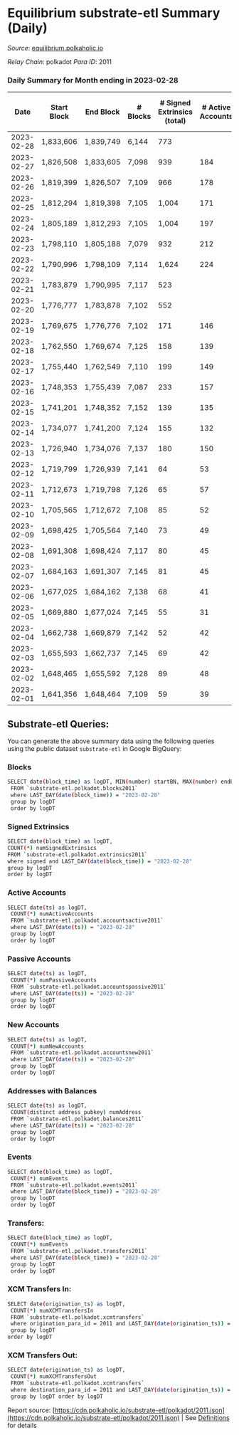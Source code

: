 # Equilibrium substrate-etl Summary (Daily)

_Source_: [equilibrium.polkaholic.io](https://equilibrium.polkaholic.io)

*Relay Chain*: polkadot
*Para ID*: 2011



### Daily Summary for Month ending in 2023-02-28


| Date | Start Block | End Block | # Blocks | # Signed Extrinsics (total) | # Active Accounts | # Passive | # New | # Addresses with Balances | # Events | # Transfers | # XCM Transfers In | # XCM Transfers Out | Issues | 
| ---- | ----------- | --------- | -------- | --------------------------- | ----------------- | --------- | ----- | ------------------------- | -------- | ----------- | ------------------ | ------------------- | ------ |
| 2023-02-28 | 1,833,606 | 1,839,749 | 6,144 | 773 |  |  |  |  | 272,206 |   |   |   |  |
| 2023-02-27 | 1,826,508 | 1,833,605 | 7,098 | 939 | 184 |  | 2 | 9,334 | 314,938 |   | 9 ($693.60) |   |  |
| 2023-02-26 | 1,819,399 | 1,826,507 | 7,109 | 966 | 178 |  | 24 | 9,419 | 315,215 |   | 35 ($2,758.64) |   |  |
| 2023-02-25 | 1,812,294 | 1,819,398 | 7,105 | 1,004 | 171 |  | 8 | 9,395 | 314,661 |   | 13 ($4,452.28) |   |  |
| 2023-02-24 | 1,805,189 | 1,812,293 | 7,105 | 1,004 | 197 |  | 8 | 9,393 | 315,205 |   | 27 ($1,581.62) |   |  |
| 2023-02-23 | 1,798,110 | 1,805,188 | 7,079 | 932 | 212 |  | 17 | 9,392 | 314,225 |   | 94 ($2,131.48) |   |  |
| 2023-02-22 | 1,790,996 | 1,798,109 | 7,114 | 1,624 | 224 |  | 22 | 9,375 | 316,659 |   | 27 ($2,044.84) |   |  |
| 2023-02-21 | 1,783,879 | 1,790,995 | 7,117 | 523 |  |  |  | 9,355 | 313,841 |   | 40 ($16,732.98) |   |  |
| 2023-02-20 | 1,776,777 | 1,783,878 | 7,102 | 552 |  |  |  | 9,334 | 313,845 |   | 54 ($26,171.93) |   |  |
| 2023-02-19 | 1,769,675 | 1,776,776 | 7,102 | 171 | 146 |  | 5 | 9,310 | 310,440 |   | 5 ($4,046.73) |   |  |
| 2023-02-18 | 1,762,550 | 1,769,674 | 7,125 | 158 | 139 |  | 10 | 9,310 | 302,289 |   | 14 ($604.41) |   |  |
| 2023-02-17 | 1,755,440 | 1,762,549 | 7,110 | 199 | 149 |  | 27 | 9,300 | 301,402 |   |   |   |  |
| 2023-02-16 | 1,748,353 | 1,755,439 | 7,087 | 233 | 157 |  | 12 | 9,273 | 304,378 |   | 22 ($1,061.92) |   |  |
| 2023-02-15 | 1,741,201 | 1,748,352 | 7,152 | 139 | 135 |  | 6 | 9,261 | 309,387 |   | 14 ($811.05) |   |  |
| 2023-02-14 | 1,734,077 | 1,741,200 | 7,124 | 155 | 132 |  | 1 | 9,255 | 308,187 |   | 8 ($176.76) |   |  |
| 2023-02-13 | 1,726,940 | 1,734,076 | 7,137 | 180 | 150 |  | 94 | 9,254 | 308,496 |   | 101 ($9,859.61) |   |  |
| 2023-02-12 | 1,719,799 | 1,726,939 | 7,141 | 64 | 53 |  | 3 | 9,160 | 297,745 |   | 7 ($102.29) |   |  |
| 2023-02-11 | 1,712,673 | 1,719,798 | 7,126 | 65 | 57 |  |  | 9,157 | 296,885 |   |   |   |  |
| 2023-02-10 | 1,705,565 | 1,712,672 | 7,108 | 85 | 52 |  | 17 | 9,157 | 296,245 |   | 23 ($3,967.73) |   |  |
| 2023-02-09 | 1,698,425 | 1,705,564 | 7,140 | 73 | 49 |  | 5 | 9,140 | 303,699 |   | 12 ($1,178.94) |   |  |
| 2023-02-08 | 1,691,308 | 1,698,424 | 7,117 | 80 | 45 |  | 2 | 9,135 | 297,299 |   | 10 ($10,030.37) |   |  |
| 2023-02-07 | 1,684,163 | 1,691,307 | 7,145 | 81 | 45 |  | 1 | 9,133 | 296,597 |   | 9 ($130.82) |   |  |
| 2023-02-06 | 1,677,025 | 1,684,162 | 7,138 | 68 | 41 |  | 2 | 9,132 | 297,258 |   | 10 ($84.04) |   |  |
| 2023-02-05 | 1,669,880 | 1,677,024 | 7,145 | 55 | 31 |  | 2 | 9,130 | 296,249 |   | 7 ($2,364.46) |   |  |
| 2023-02-04 | 1,662,738 | 1,669,879 | 7,142 | 52 | 42 |  | 3 | 9,128 | 295,443 |   | 4 ($1,246.73) |   |  |
| 2023-02-03 | 1,655,593 | 1,662,737 | 7,145 | 69 | 42 |  | 130 | 9,125 | 296,414 |   | 11 ($18.13) |   |  |
| 2023-02-02 | 1,648,465 | 1,655,592 | 7,128 | 89 | 48 |  | 5 | 8,995 | 301,181 |   | 6 ($25.83) |   |  |
| 2023-02-01 | 1,641,356 | 1,648,464 | 7,109 | 59 | 39 |  | 3 | 8,990 | 305,353 |   | 7 ($108.89) |   |  |

## Substrate-etl Queries:
You can generate the above summary data using the following queries using the public dataset `substrate-etl` in Google BigQuery:

### Blocks
```bash
SELECT date(block_time) as logDT, MIN(number) startBN, MAX(number) endBN, COUNT(*) numBlocks 
 FROM `substrate-etl.polkadot.blocks2011`  
 where LAST_DAY(date(block_time)) = "2023-02-28" 
 group by logDT 
 order by logDT
```

### Signed Extrinsics
```bash
SELECT date(block_time) as logDT, 
COUNT(*) numSignedExtrinsics 
FROM `substrate-etl.polkadot.extrinsics2011`  
where signed and LAST_DAY(date(block_time)) = "2023-02-28" 
group by logDT 
order by logDT
```

### Active Accounts
```bash
SELECT date(ts) as logDT, 
 COUNT(*) numActiveAccounts 
 FROM `substrate-etl.polkadot.accountsactive2011` 
 where LAST_DAY(date(ts)) = "2023-02-28" 
 group by logDT 
 order by logDT
```

### Passive Accounts
```bash
SELECT date(ts) as logDT, 
 COUNT(*) numPassiveAccounts 
 FROM `substrate-etl.polkadot.accountspassive2011` 
 where LAST_DAY(date(ts)) = "2023-02-28" 
 group by logDT 
 order by logDT
```

### New Accounts
```bash
SELECT date(ts) as logDT, 
 COUNT(*) numNewAccounts 
 FROM `substrate-etl.polkadot.accountsnew2011` 
 where LAST_DAY(date(ts)) = "2023-02-28" 
 group by logDT
 order by logDT
```

### Addresses with Balances
```bash
SELECT date(ts) as logDT,
 COUNT(distinct address_pubkey) numAddress 
 FROM `substrate-etl.polkadot.balances2011` 
 where LAST_DAY(date(ts)) = "2023-02-28" 
 group by logDT 
 order by logDT
```

### Events
```bash
SELECT date(block_time) as logDT, 
 COUNT(*) numEvents 
 FROM `substrate-etl.polkadot.events2011` 
 where LAST_DAY(date(block_time)) = "2023-02-28" 
 group by logDT 
 order by logDT
```

### Transfers:
```bash
SELECT date(block_time) as logDT, 
 COUNT(*) numEvents 
 FROM `substrate-etl.polkadot.transfers2011` 
 where LAST_DAY(date(block_time)) = "2023-02-28" 
 group by logDT 
 order by logDT
```

### XCM Transfers In:
```bash
SELECT date(origination_ts) as logDT, 
 COUNT(*) numXCMTransfersIn 
 FROM `substrate-etl.polkadot.xcmtransfers` 
 where origination_para_id = 2011 and LAST_DAY(date(origination_ts)) = "2023-02-28" 
 group by logDT 
order by logDT
```

### XCM Transfers Out:
```bash
SELECT date(origination_ts) as logDT, 
 COUNT(*) numXCMTransfersOut 
 FROM `substrate-etl.polkadot.xcmtransfers` 
 where destination_para_id = 2011 and LAST_DAY(date(origination_ts)) = "2023-02-28" 
 group by logDT order by logDT
```


Report source: [https://cdn.polkaholic.io/substrate-etl/polkadot/2011.json](https://cdn.polkaholic.io/substrate-etl/polkadot/2011.json) | See [Definitions](/DEFINITIONS.md) for details

